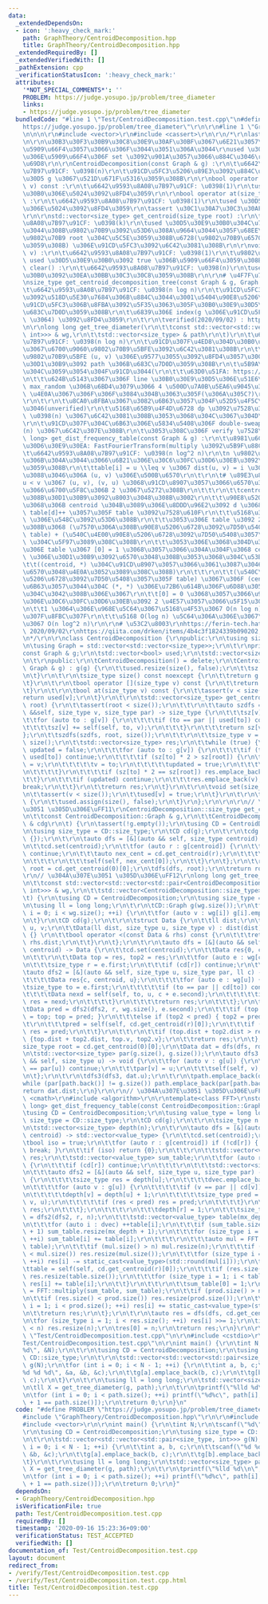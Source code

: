 ```yaml
---
data:
  _extendedDependsOn:
  - icon: ':heavy_check_mark:'
    path: GraphTheory/CentroidDecomposition.hpp
    title: GraphTheory/CentroidDecomposition.hpp
  _extendedRequiredBy: []
  _extendedVerifiedWith: []
  _pathExtension: cpp
  _verificationStatusIcon: ':heavy_check_mark:'
  attributes:
    '*NOT_SPECIAL_COMMENTS*': ''
    PROBLEM: https://judge.yosupo.jp/problem/tree_diameter
    links:
    - https://judge.yosupo.jp/problem/tree_diameter
  bundledCode: "#line 1 \"Test/CentroidDecomposition.test.cpp\"\n#define PROBLEM \"\
    https://judge.yosupo.jp/problem/tree_diameter\"\r\n\r\n#line 1 \"GraphTheory/CentroidDecomposition.hpp\"\
    \n\n\n\r\n#include <vector>\r\n#include <cassert>\r\n\r\n/*\r\nlast-updated: 2020/09/03\r\
    \n\r\n\u30B3\u30F3\u30B9\u30C8\u30E9\u30AF\u30BF\u3067\u6E21\u3057\u305F g \u306F\
    \u5909\u66F4\u3057\u3066\u306F\u3044\u3051\u306A\u3044\r\nused \u30D5\u30E9\u30B0\
    \u306E\u5909\u66F4\u306F set \u3092\u901A\u3057\u3066\u884C\u3046\r\n\r\n# \u4ED5\
    \u69D8\r\n\r\nCentroidDecomposition(const Graph & g) :\r\n\t\u6642\u9593\u8A08\
    \u7B97\u91CF: \u0398(n)\r\n\t\u91CD\u5FC3\u5206\u89E3\u3092\u884C\u3046\u30B0\u30E9\
    \u30D5 g \u3067\u521D\u671F\u5316\u3059\u308B\r\n\r\nbool operator [](size_type\
    \ v) const :\r\n\t\u6642\u9593\u8A08\u7B97\u91CF: \u0398(1)\r\n\tused \u30D5\u30E9\
    \u30B0\u306E\u5024\u3092\u8FD4\u3059\r\n\r\nbool operator at(size_type v) const\
    \ :\r\n\t\u6642\u9593\u8A08\u7B97\u91CF: \u0398(1)\r\n\tused \u30D5\u30E9\u30B0\
    \u306E\u5024\u3092\u8FD4\u3059\r\n\tassert \u30C1\u30A7\u30C3\u30AF\u3042\u308A\
    \r\n\r\nstd::vector<size_type> get_centroid(size_type root) :\r\n\t\u6642\u9593\
    \u8A08\u7B97\u91CF: \u0398(k)\r\n\tused \u30D5\u30E9\u30B0\u304C\u7ACB\u3063\u3066\
    \u3044\u308B\u9802\u70B9\u3092\u53D6\u308A\u9664\u3044\u305F\u68EE\u4E0A\u3067\
    \u9802\u70B9 root \u304C\u5C5E\u3059\u308B\u6728(\u9802\u70B9\u6570\u3092 k \u3068\
    \u3059\u308B) \u306E\u91CD\u5FC3\u3092\u6C42\u3081\u308B\r\n\r\nvoid set(size_type\
    \ v) :\r\n\t\u6642\u9593\u8A08\u7B97\u91CF: \u0398(1)\r\n\t\u9802\u70B9 v \u306E\
    \ used \u30D5\u30E9\u30B0\u3092 true \u306B\u5909\u66F4\u3059\u308B\r\n\r\nvoid\
    \ clear() :\r\n\t\u6642\u9593\u8A08\u7B97\u91CF: \u0398(n)\r\n\tused \u30D5\u30E9\
    \u30B0\u3092\u30EA\u30BB\u30C3\u30C8\u3059\u308B\r\n\r\n# \u4F7F\u7528\u4F8B\r\
    \nsize_type get_centroid_decomposition_tree(const Graph & g, Graph & cdg) :\r\n\
    \t\u6642\u9593\u8A08\u7B97\u91CF: \u0398(n log n)\r\n\t\u91CD\u5FC3\u5206\u89E3\
    \u3092\u518D\u5E30\u7684\u306B\u884C\u3044\u3001\u5404\u90E8\u5206\u6728\u306E\
    \u91CD\u5FC3\u306B\u8FBA\u3092\u5F35\u3063\u305F\u30B0\u30E9\u30D5\u3092 cdg \u306B\
    \u683C\u7D0D\u3059\u308B\r\n\t\u6839\u306E index(g \u306E\u91CD\u5FC3\u306E 1\
    \ \u3064) \u3092\u8FD4\u3059\r\n\t\r\n\tverified(2020/09/02) : https://codeforces.com/contest/321/submission/91621846\r\
    \n\r\nlong long get_tree_diameter(\r\n\t\tconst std::vector<std::vector<std::pair<size_type,\
    \ int>>> & wg,\r\n\t\tstd::vector<size_type> & path\r\n\t)\r\n\t\u6642\u9593\u8A08\
    \u7B97\u91CF: \u0398(n log n)\r\n\t\u91CD\u307F\u4ED8\u304D\u30B0\u30E9\u30D5\u4E0A\
    \u3067\u6700\u9060\u9802\u70B9\u5BFE\u3092\u6C42\u3081\u308B\r\n\t\u6700\u9060\
    \u9802\u70B9\u5BFE (u, v) \u306E\u9577\u3055\u3092\u8FD4\u3057\u3001\u305D\u306E\
    \u30D1\u30B9\u3092 path \u306B\u683C\u7D0D\u3059\u308B\r\n\t\u5B9A\u6570\u500D\
    \u304C\u3059\u3054\u304F\u91CD\u3044(\r\n\t\t\u63D0\u51FA: https://judge.yosupo.jp/submission/20914\r\
    \n\t\t\u624B\u5143\u3067\u306F line \u30B0\u30E9\u30D5\u306E\u51E6\u7406\u304C\
    \ max_random \u306B\u6BD4\u3079\u3066 4 \u500D\u7A0B\u5EA6\u9045\u3044\u304C library-checker\
    \ \u4E0A\u3067\u306F\u306F\u3084\u304B\u3063\u305F(\u306A\u305C?)\r\n\t)\u3002\
    \r\n\t\r\n\t\u8CA0\u8FBA\u3067\u3082\u6B63\u3057\u304F\u52D5\u4F5C\u3057\u305D\
    \u3046(unverified)\r\n\t\u5168\u65B9\u4F4D\u6728 dp \u3092\u7528\u3044\u308C\u3070\
    \ \u0398(n) \u3067\u6C42\u3081\u308B\u3053\u3068\u304C\u3067\u304D\u305D\u3046\
    \r\n\t\u91CD\u307F\u304C\u6B63\u306E\u5834\u5408\u306F double-sweap \u3067 \u0398\
    (n) \u3067\u6C42\u307E\u308B\r\n\t\u3053\u308C\u306F verify \u7528\r\n\r\nstd::vector<long\
    \ long> get_dist_frequency_table(const Graph & g) :\r\n\t\u8981\u6C42\u30E9\u30A4\
    \u30D6\u30E9\u30EA: FastFourierTransform(multiply \u3092\u5B9F\u88C5\u6E08)\r\n\
    \t\u6642\u9593\u8A08\u7B97\u91CF: \u0398(n log^2 n)\r\n\tn \u9802\u70B9\u306E\u6728\
    \u306B\u304A\u3044\u3066\u6B21\u306E\u30C6\u30FC\u30D6\u30EB\u3092\u4F5C\u6210\
    \u3059\u308B\r\n\t\ttable[i] = u \\leq v \u3067 dist(u, v) = i \u3068\u306A\u308B\
    \u3088\u3046\u306A (u, v) \u306E\u500B\u6570\r\n\t\r\n\t# \u89E3\u8AAC\r\n\t\t\
    u < v \u3067 (u, v), (v, u) \u3068\u91CD\u8907\u3057\u3066\u6570\u3048\u3042\u3052\
    \u3066\u6700\u5F8C\u306B 2 \u3067\u5272\u308B\r\n\t\t\r\n\t\tcentroid \u3092\u901A\
    \u308B\u30D1\u30B9\u3092\u8003\u3048\u308B\u3002\r\n\t\t\u90E8\u5206\u6728\u3054\
    \u3068\u306B centroid \u304B\u3089\u306E\u8DDD\u96E2\u3092 d \u3068\u3057\u3066\
    \ table[d]++ \u3057\u305F table \u3092\u7528\u610F\r\n\t\t\u5168\u3066\u306E table\
    \ \u306E\u548C\u3092\u53D6\u308B\r\n\t\t\u3053\u306E table \u3092 2 \u4E57\u3059\
    \u308B\u3068 (\u7570\u306A\u308B\u90E8\u5206\u6728\u3092\u7D50\u5408\u3057\u305F\
    \ table) + (\u540C\u4E00\u90E8\u5206\u6728\u3092\u7D50\u5408\u3057\u305F table)\
    \ \u304C\u5F97\u3089\u308C\u308B\r\n\t\t\u3053\u306E\u3068\u304D\u3001\u4E21\u65B9\
    \u306E table \u3067 [0] = 1 \u3068\u3057\u3066\u304A\u304F\u3068 centroid - *\
    \ \u306E\u30D1\u30B9\u3092\u6570\u3048\u308B\u3053\u3068\u304C\u53EF\u80FD\r\n\
    \t\t((centroid, *) \u304C\u91CD\u8907\u3057\u3066\u3061\u3087\u3046\u3069 2 \u56DE\
    \u6570\u3048\u4E0A\u3052\u3089\u308C\u308B)\r\n\t\t\r\n\t\t(\u540C\u4E00\u90E8\
    \u5206\u6728\u3092\u7D50\u5408\u3057\u305F table) \u3067\u306F (centroid, *) \u306F\
    \u6B63\u3057\u3044\u304C (*, *) \u306E\u72B6\u614B\u306F\u6D88\u3059\u5FC5\u8981\
    \u304C\u3042\u308B\u306E\u3067\r\n\t\t[0] = 0 \u3068\u3057\u3066\u90E8\u5206\u6728\
    \u306E\u30C6\u30FC\u30D6\u30EB\u3092 2 \u4E57\u3057\u3066\u5F15\u304F\r\n\t\t\r\
    \n\t\t1 \u3064\u306E\u968E\u5C64\u3067\u5168\u4F53\u3067 O(n log n) \u306E\u7573\
    \u307F\u8FBC\u307F\r\n\t\t\u5168 O(log n) \u5C64\u306A\u306E\u3067\u5168\u4F53\
    \u3067 O(n log^2 n)\r\n\r\n# \u53C2\u8003\r\nhttps://ferin-tech.hatenablog.com/entry/2020/03/06/162311,\
    \ 2020/09/02\r\nhttps://qiita.com/drken/items/4b4c3f1824339b090202, 2020/09/02\r\
    \n*/\r\n\r\nclass CentroidDecomposition {\r\npublic:\r\n\tusing size_type = std::size_t;\r\
    \n\tusing Graph = std::vector<std::vector<size_type>>;\r\n\t\r\nprivate:\r\n\t\
    const Graph & g;\r\n\tstd::vector<bool> used;\r\n\tstd::vector<size_type> sz;\r\
    \n\t\r\npublic:\r\n\tCentroidDecomposition() = delete;\r\n\tCentroidDecomposition(const\
    \ Graph & g) : g(g) {\r\n\t\tused.resize(size(), false);\r\n\t\tsz.resize(size());\r\
    \n\t}\r\n\t\r\n\tsize_type size() const noexcept {\r\n\t\treturn g.size();\r\n\
    \t}\r\n\t\r\n\tbool operator [](size_type v) const {\r\n\t\treturn used[v];\r\n\
    \t}\r\n\t\r\n\tbool at(size_type v) const {\r\n\t\tassert(v < size());\r\n\t\t\
    return used[v];\r\n\t}\r\n\t\r\n\tstd::vector<size_type> get_centroid(size_type\
    \ root) {\r\n\t\tassert(root < size());\r\n\t\t\r\n\t\tauto szdfs = [this](auto\
    \ &&self, size_type v, size_type par) -> size_type {\r\n\t\t\tsz[v] = 1;\r\n\t\
    \t\tfor (auto to : g[v]) {\r\n\t\t\t\tif (to == par || used[to]) continue;\r\n\
    \t\t\t\tsz[v] += self(self, to, v);\r\n\t\t\t}\r\n\t\t\treturn sz[v];\r\n\t\t\
    };\r\n\t\tszdfs(szdfs, root, size());\r\n\t\t\r\n\t\tsize_type v = root, par =\
    \ size();\r\n\t\tstd::vector<size_type> res;\r\n\t\twhile (true) {\r\n\t\t\tbool\
    \ updated = false;\r\n\t\t\tfor (auto to : g[v]) {\r\n\t\t\t\tif (to == par ||\
    \ used[to]) continue;\r\n\t\t\t\tif (sz[to] * 2 > sz[root]) {\r\n\t\t\t\t\tpar\
    \ = v;\r\n\t\t\t\t\tv = to;\r\n\t\t\t\t\tupdated = true;\r\n\t\t\t\t\tbreak;\r\
    \n\t\t\t\t}\r\n\t\t\t\tif (sz[to] * 2 == sz[root]) res.emplace_back(to);\r\n\t\
    \t\t}\r\n\t\t\tif (updated) continue;\r\n\t\t\tres.emplace_back(v);\r\n\t\t\t\
    break;\r\n\t\t}\r\n\t\treturn res;\r\n\t}\r\n\t\r\n\tvoid set(size_type v) {\r\
    \n\t\tassert(v < size());\r\n\t\tused[v] = true;\r\n\t}\r\n\t\r\n\tvoid clear()\
    \ {\r\n\t\tused.assign(size(), false);\r\n\t}\r\n};\r\n\r\n\r\n// \u304A\u307E\
    \u3051 \u305D\u306E\uFF11\r\nCentroidDecomposition::size_type get_centroid_decomposition_tree(\r\
    \n\t\tconst CentroidDecomposition::Graph & g,\r\n\t\tCentroidDecomposition::Graph\
    \ & cdg\r\n\t) {\r\n\tassert(!g.empty());\r\n\tusing CD = CentroidDecomposition;\r\
    \n\tusing size_type = CD::size_type;\r\n\tCD cd(g);\r\n\t\r\n\tcdg.assign(g.size(),\
    \ {});\r\n\t\r\n\tauto dfs = [&](auto && self, size_type centroid) -> void {\r\
    \n\t\tcd.set(centroid);\r\n\t\tfor (auto r : g[centroid]) {\r\n\t\t\tif (cd[r])\
    \ continue;\r\n\t\t\tauto nex_cent = cd.get_centroid(r);\r\n\t\t\t\r\n\t\t\tcdg[centroid].emplace_back(nex_cent[0]);\r\
    \n\t\t\t\r\n\t\t\tself(self, nex_cent[0]);\r\n\t\t}\r\n\t};\r\n\t\r\n\tsize_type\
    \ root = cd.get_centroid(0)[0];\r\n\tdfs(dfs, root);\r\n\treturn root;\r\n}\r\n\
    \r\n// \u304A\u307E\u3051 \u305D\u306E\uFF12\r\nlong long get_tree_diameter(\r\
    \n\t\tconst std::vector<std::vector<std::pair<CentroidDecomposition::size_type,\
    \ int>>> & wg,\r\n\t\tstd::vector<CentroidDecomposition::size_type> & path\r\n\
    \t) {\r\n\tusing CD = CentroidDecomposition;\r\n\tusing size_type = CD::size_type;\r\
    \n\tusing ll = long long;\r\n\t\r\n\tCD::Graph g(wg.size());\r\n\tfor (CD::size_type\
    \ i = 0; i < wg.size(); ++i) {\r\n\t\tfor (auto v : wg[i]) g[i].emplace_back(v.first);\r\
    \n\t}\r\n\tCD cd(g);\r\n\t\r\n\tstruct Data {\r\n\t\tll dist;\r\n\t\tsize_type\
    \ u, v;\r\n\t\tData(ll dist, size_type u, size_type v) : dist(dist), u(u), v(v)\
    \ {} \r\n\t\tbool operator <(const Data & rhs) const {\r\n\t\t\treturn dist <\
    \ rhs.dist;\r\n\t\t}\r\n\t};\r\n\t\r\n\tauto dfs = [&](auto && self, size_type\
    \ centroid) -> Data {\r\n\t\tcd.set(centroid);\r\n\t\tData res{0, centroid, centroid};\r\
    \n\t\t\r\n\t\tData top = res, top2 = res;\r\n\t\tfor (auto e : wg[centroid]) {\r\
    \n\t\t\tsize_type r = e.first;\r\n\t\t\tif (cd[r]) continue;\r\n\t\t\t\r\n\t\t\
    \tauto dfs2 = [&](auto && self, size_type u, size_type par, ll c) -> Data {\r\n\
    \t\t\t\tData res{c, centroid, u};\r\n\t\t\t\tfor (auto e : wg[u]) {\r\n\t\t\t\t\
    \tsize_type to = e.first;\r\n\t\t\t\t\tif (to == par || cd[to]) continue;\r\n\t\
    \t\t\t\tData nexd = self(self, to, u, c + e.second);\r\n\t\t\t\t\tif (res < nexd)\
    \ res = nexd;\r\n\t\t\t\t}\r\n\t\t\t\treturn res;\r\n\t\t\t};\r\n\t\t\t\r\n\t\t\
    \tData pred = dfs2(dfs2, r, wg.size(), e.second);\r\n\t\t\tif (top < pred) { top2\
    \ = top; top = pred; }\r\n\t\t\telse if (top2 < pred) { top2 = pred; }\r\n\t\t\
    \t\r\n\t\t\tpred = self(self, cd.get_centroid(r)[0]);\r\n\t\t\tif (res < pred)\
    \ res = pred;\r\n\t\t}\r\n\t\t\r\n\t\tif (top.dist + top2.dist > res.dist) return\
    \ {top.dist + top2.dist, top.v, top2.v};\r\n\t\treturn res;\r\n\t};\r\n\t\r\n\t\
    size_type root = cd.get_centroid(0)[0];\r\n\tData dat = dfs(dfs, root);\r\n\t\r\
    \n\tstd::vector<size_type> par(g.size(), g.size());\r\n\tauto dfs3 = [&](auto\
    \ && self, size_type u) -> void {\r\n\t\tfor (auto v : g[u]) {\r\n\t\t\tif (v\
    \ == par[u]) continue;\r\n\t\t\tpar[v] = u;\r\n\t\t\tself(self, v);\r\n\t\t}\r\
    \n\t};\r\n\t\r\n\tdfs3(dfs3, dat.u);\r\n\t\r\n\tpath.emplace_back(dat.v);\r\n\t\
    while (par[path.back()] != g.size()) path.emplace_back(par[path.back()]);\r\n\t\
    return dat.dist;\r\n}\r\n\r\n// \u304A\u307E\u3051 \u305D\u306E\uFF13\r\n#include\
    \ <cmath>\r\n#include <algorithm>\r\n\r\ntemplate<class FFT>\r\nstd::vector<long\
    \ long> get_dist_frequency_table(const CentroidDecomposition::Graph & g) {\r\n\
    \tusing CD = CentroidDecomposition;\r\n\tusing value_type = long long;\r\n\tusing\
    \ size_type = CD::size_type;\r\n\tCD cd(g);\r\n\t\r\n\tsize_type n = g.size();\r\
    \n\tstd::vector<size_type> depth(n);\r\n\t\r\n\tauto dfs = [&](auto && self, size_type\
    \ centroid) -> std::vector<value_type> {\r\n\t\tcd.set(centroid);\r\n\t\t\r\n\t\
    \tbool iso = true;\r\n\t\tfor (auto r : g[centroid]) if (!cd[r]) { iso = false;\
    \ break; }\r\n\t\tif (iso) return {0};\r\n\t\t\r\n\t\tstd::vector<value_type>\
    \ res;\r\n\t\tstd::vector<value_type> sum_table;\r\n\t\tfor (auto r : g[centroid])\
    \ {\r\n\t\t\tif (cd[r]) continue;\r\n\t\t\t\r\n\t\t\tstd::vector<size_type> dvec;\r\
    \n\t\t\tauto dfs2 = [&](auto && self, size_type u, size_type par) -> size_type\
    \ {\r\n\t\t\t\tsize_type res = depth[u];\r\n\t\t\t\tdvec.emplace_back(depth[u]);\r\
    \n\t\t\t\tfor (auto v : g[u]) {\r\n\t\t\t\t\tif (v == par || cd[v]) continue;\r\
    \n\t\t\t\t\tdepth[v] = depth[u] + 1;\r\n\t\t\t\t\tsize_type pred = self(self,\
    \ v, u);\r\n\t\t\t\t\tif (res < pred) res = pred;\r\n\t\t\t\t}\r\n\t\t\t\treturn\
    \ res;\r\n\t\t\t};\r\n\t\t\t\r\n\t\t\tdepth[r] = 1;\r\n\t\t\tsize_type mx_depth\
    \ = dfs2(dfs2, r, n);\r\n\t\t\tstd::vector<value_type> table(mx_depth + 1, 0);\r\
    \n\t\t\tfor (auto i : dvec) ++table[i];\r\n\t\t\tif (sum_table.size() < mx_depth\
    \ + 1) sum_table.resize(mx_depth + 1);\r\n\t\t\tfor (size_type i = 1; i < table.size();\
    \ ++i) sum_table[i] += table[i];\r\n\t\t\t\r\n\t\t\tauto mul = FFT::multiply(table,\
    \ table);\r\n\t\t\tif (mul.size() > n) mul.resize(n);\r\n\t\t\tif (res.size()\
    \ < mul.size()) res.resize(mul.size());\r\n\t\t\tfor (size_type i = 1; i < mul.size();\
    \ ++i) res[i] -= static_cast<value_type>(std::round(mul[i]));\r\n\t\t\t\r\n\t\t\
    \ttable = self(self, cd.get_centroid(r)[0]);\r\n\t\t\tif (res.size() < table.size())\
    \ res.resize(table.size());\r\n\t\t\tfor (size_type i = 1; i < table.size(); ++i)\
    \ res[i] += table[i];\r\n\t\t}\r\n\t\t\r\n\t\tsum_table[0] = 1;\r\n\t\tauto prod\
    \ = FFT::multiply(sum_table, sum_table);\r\n\t\tif (prod.size() > n) prod.resize(n);\r\
    \n\t\tif (res.size() < prod.size()) res.resize(prod.size());\r\n\t\tfor (size_type\
    \ i = 1; i < prod.size(); ++i) res[i] += static_cast<value_type>(std::round(prod[i]));\r\
    \n\t\treturn res;\r\n\t};\r\n\t\r\n\tauto res = dfs(dfs, cd.get_centroid(0)[0]);\r\
    \n\tfor (size_type i = 1; i < res.size(); ++i) res[i] >>= 1;\r\n\tif (res.size()\
    \ < n) res.resize(n);\r\n\tres[0] = n;\r\n\treturn res;\r\n}\r\n\r\n\n#line 4\
    \ \"Test/CentroidDecomposition.test.cpp\"\n\r\n#include <cstdio>\r\n#line 7 \"\
    Test/CentroidDecomposition.test.cpp\"\n\r\nint main() {\r\n\tint N;\r\n\tscanf(\"\
    %d\", &N);\r\n\t\r\n\tusing CD = CentroidDecomposition;\r\n\tusing size_type =\
    \ CD::size_type;\r\n\t\r\n\tstd::vector<std::vector<std::pair<size_type, int>>>\
    \ g(N);\r\n\tfor (int i = 0; i < N - 1; ++i) {\r\n\t\tint a, b, c;\r\n\t\tscanf(\"\
    %d %d %d\", &a, &b, &c);\r\n\t\tg[a].emplace_back(b, c);\r\n\t\tg[b].emplace_back(a,\
    \ c);\r\n\t}\r\n\t\r\n\tusing ll = long long;\r\n\tstd::vector<size_type> path;\r\
    \n\tll X = get_tree_diameter(g, path);\r\n\t\r\n\tprintf(\"%lld %d\\n\", X, path.size());\r\
    \n\tfor (int i = 0; i < path.size(); ++i) printf(\"%d%c\", path[i], \" \\n\"[i\
    \ + 1 == path.size()]);\r\n\treturn 0;\r\n}\n"
  code: "#define PROBLEM \"https://judge.yosupo.jp/problem/tree_diameter\"\r\n\r\n\
    #include \"GraphTheory/CentroidDecomposition.hpp\"\r\n\r\n#include <cstdio>\r\n\
    #include <vector>\r\n\r\nint main() {\r\n\tint N;\r\n\tscanf(\"%d\", &N);\r\n\t\
    \r\n\tusing CD = CentroidDecomposition;\r\n\tusing size_type = CD::size_type;\r\
    \n\t\r\n\tstd::vector<std::vector<std::pair<size_type, int>>> g(N);\r\n\tfor (int\
    \ i = 0; i < N - 1; ++i) {\r\n\t\tint a, b, c;\r\n\t\tscanf(\"%d %d %d\", &a,\
    \ &b, &c);\r\n\t\tg[a].emplace_back(b, c);\r\n\t\tg[b].emplace_back(a, c);\r\n\
    \t}\r\n\t\r\n\tusing ll = long long;\r\n\tstd::vector<size_type> path;\r\n\tll\
    \ X = get_tree_diameter(g, path);\r\n\t\r\n\tprintf(\"%lld %d\\n\", X, path.size());\r\
    \n\tfor (int i = 0; i < path.size(); ++i) printf(\"%d%c\", path[i], \" \\n\"[i\
    \ + 1 == path.size()]);\r\n\treturn 0;\r\n}"
  dependsOn:
  - GraphTheory/CentroidDecomposition.hpp
  isVerificationFile: true
  path: Test/CentroidDecomposition.test.cpp
  requiredBy: []
  timestamp: '2020-09-16 15:23:36+09:00'
  verificationStatus: TEST_ACCEPTED
  verifiedWith: []
documentation_of: Test/CentroidDecomposition.test.cpp
layout: document
redirect_from:
- /verify/Test/CentroidDecomposition.test.cpp
- /verify/Test/CentroidDecomposition.test.cpp.html
title: Test/CentroidDecomposition.test.cpp
---
```

